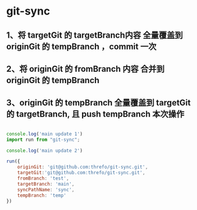 # git-sync

## 1、将 targetGit 的 targetBranch内容 全量覆盖到 originGit 的 tempBranch ，commit 一次

## 2、将 originGit 的 fromBranch 内容 合并到 originGit 的 tempBranch

## 3、originGit 的 tempBranch 全量覆盖到 targetGit 的 targetBranch, 且 push tempBranch 本次操作

```js

console.log('main update 1')
import run from "git-sync";

console.log('main update 2')

run({
    originGit: 'git@github.com:threfo/git-sync.git',
    targetGit:'git@github.com:threfo/git-sync.git',
    fromBranch: 'test',
    targetBranch: 'main',
    syncPathName: 'sync',
    tempBranch: 'temp'
})
```
